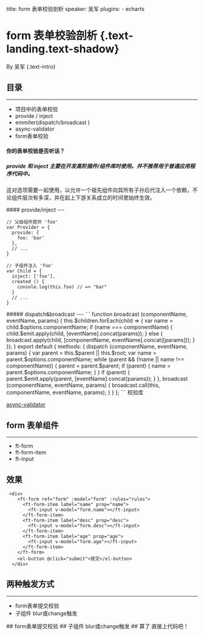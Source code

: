 title: form 表单校验剖析
speaker: 吴军
plugins:
    - echarts

<slide class="bg-black-blue aligncenter" image="https://source.unsplash.com/C1HhAQrbykQ/ .dark">

# form 表单校验剖析 {.text-landing.text-shadow}

By 吴军 {.text-intro}


<slide class="bg-black-blue aligncenter" image="https://source.unsplash.com/C1HhAQrbykQ/ .dark">

## 目录
---

* 项目中的表单校验
* provide / inject
* emmiter(dispatch/broadcast ) 
* async-validator 
* form表单校验

<slide class='size-50 aligncenter'>

#### 你的表单校验是否听话？

<slide>


##### provide 和 inject 主要在开发高阶插件/组件库时使用。并不推荐用于普通应用程序代码中。

这对选项需要一起使用，以允许一个祖先组件向其所有子孙后代注入一个依赖，不论组件层次有多深，并在起上下游关系成立的时间里始终生效。


<slide :class="size-40 aligncenter">
#### provide/inject
---

```
// 父级组件提供 'foo'
var Provider = {
  provide: {
    foo: 'bar'
  },
  // ...
}

// 子组件注入 'foo'
var Child = {
  inject: ['foo'],
  created () {
    console.log(this.foo) // => "bar"
  }
  // ...
}
```

<slide :class="size-40 aligncenter">
##### dispatch&broadcast 
---
```
function broadcast (componentName, eventName, params) {
  this.$children.forEach(child => {
    var name = child.$options.componentName;
    if (name === componentName) {
      child.$emit.apply(child, [eventName].concat(params));
    } else {
      broadcast.apply(child, [componentName, eventName].concat([params]));
    }
  });
}
export default {
  methods: {
    dispatch (componentName, eventName, params) {
      var parent = this.$parent || this.$root;
      var name = parent.$options.componentName;
      while (parent && (!name || name !== componentName)) {
        parent = parent.$parent;
        if (parent) {
          name = parent.$options.componentName;
        }
      }
      if (parent) {
        parent.$emit.apply(parent, [eventName].concat(params));
      }
    },
    broadcast (componentName, eventName, params) {
      broadcast.call(this, componentName, eventName, params);
    }
  }
};
```
<slide :class="size-50 aligncenter">
校验库

[async-validator](https://github.com/yiminghe/async-validator)


<slide :class="size-50 aligncenter">

## form 表单组件
---
- ft-form
- ft-form-item
- ft-input 

<slide :class="size-50 aligncenter">

## 效果

```
 <div>
    <ft-form ref="form" :model="form" :rules="rules">
      <ft-form-item label="name" prop="name">
        <ft-input v-model="form.name"></ft-input>
      </ft-form-item>
      <ft-form-item label="desc" prop="desc">
        <ft-input v-model="form.desc"></ft-input>
      </ft-form-item>
      <ft-form-item label="age" prop="age">
        <ft-input v-model="form.age"></ft-input>
      </ft-form-item>
    </ft-form>
    <el-button @click="submit">提交</el-button>
  </div>
```

<slide :class="size-50 aligncenter">

## 两种触发方式
---
- form表单提交校验
- 子组件 blur或change触发 


<slide :class="size-50 aligncenter">
## form表单提交校验

<slide :class="size-50 aligncenter">
## 子组件 blur或change触发 

<slide :class="size-50 aligncenter">
## 算了 直接上代码吧！